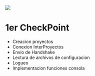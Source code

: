 <img src="https://regmedia.co.uk/2016/10/20/dirty_cow.jpg?x=648&y=348&crop=1">
<h1>1er CheckPoint</h1>
<ul>
  <li>Creacion proyectos</li>
  <li>Conexion InterProyectos</li>
  <li>Envio de Handshake</li>
  <li>Lectura de archivos de configuracion</li>
  <li>Logueo</li>
  <li>Implementacion funciones consola</li>
</ul>
